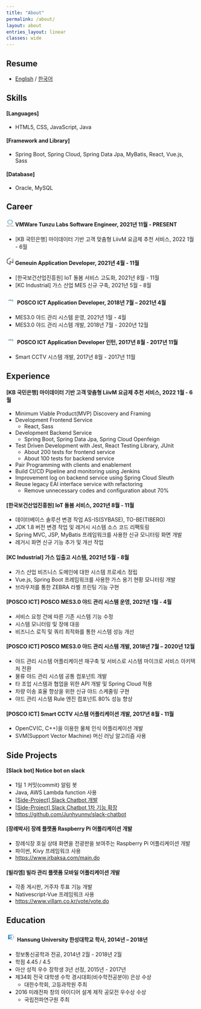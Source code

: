 ```yaml
---
title: "About"
permalink: /about/
layout: about
entries_layout: linear
classes: wide
---
```


## Resume

- [English][resume-eng-link] / [한국어][resume-kor-link]

## Skills

#### [Languages]

- HTML5, CSS, JavaScript, Java

#### [Framework and Library]

- Spring Boot, Spring Cloud, Spring Data Jpa, MyBatis, React, Vue.js, Sass

#### [Database]

- Oracle, MySQL

## Career

#### <img src="/images/about/about-4.jpg" width="4%"/> VMWare Tunzu Labs Software Engineer, 2021년 11월 - PRESENT

- [KB 국민은행] 마이데이터 기반 고객 맞춤형 LiivM 요금제 추천 서비스, 2022 1월 - 6월

#### <img src="/images/about/about-3.jpg" width="4%"/> Geneuin Application Developer, 2021년 4월 - 11월

- [한국보건산업진흥원] IoT 돌봄 서비스 고도화, 2021년 8월 - 11월
- [KC Industrial] 가스 산업 MES 신규 구축, 2021년 5월 - 8월

#### <img src="/images/about/about-1.jpg" width="5%"/> POSCO ICT Application Developer, 2018년 7월 – 2021년 4월

- MES3.0 야드 관리 시스템 운영, 2021년 1월 - 4월
- MES3.0 야드 관리 시스템 개발, 2018년 7월 - 2020년 12월

#### <img src="/images/about/about-1.jpg" width="5%"/> POSCO ICT Application Developer 인턴, 2017년 8월 - 2017년 11월

- Smart CCTV 시스템 개발, 2017년 8월 - 2017년 11월

## Experience

#### [KB 국민은행] 마이데이터 기반 고객 맞춤형 LiivM 요금제 추천 서비스, 2022 1월 - 6월

- Minimum Viable Product(MVP) Discovery and Framing
- Development Frontend Service
  - React, Sass
- Development Backend Service
  - Spring Boot, Spring Data Jpa, Spring Cloud Openfeign
- Test Driven Development with Jest, React Testing Library, JUnit
  - About 200 tests for frontend service
  - About 100 tests for backend service
- Pair Programming with clients and enablement
- Build CI/CD Pipeline and monitoring using Jenkins
- Improvement log on backend service using Spring Cloud Sleuth
- Reuse legacy EAI interface service with refactoring
  - Remove unnecessary codes and configuration about 70%

#### [한국보건산업진흥원] IoT 돌봄 서비스, 2021년 8월 - 11월

- 데이터베이스 솔루션 변경 작업 AS-IS(SYBASE), TO-BE(TIBERO)
- JDK 1.8 버전 변경 작업 및 레거시 시스템 소스 코드 리팩토링
- Spring MVC, JSP, MyBatis 프레임워크를 사용한 신규 모니터링 화면 개발
- 레거시 화면 신규 기능 추가 및 개선 작업

#### [KC Industrial] 가스 입출고 시스템, 2021년 5월 - 8월

- 가스 산업 비즈니스 도메인에 대한 시스템 프로세스 정립
- Vue.js, Spring Boot 프레임워크를 사용한 가스 용기 현황 모니터링 개발
- 브라우저를 통한 ZEBRA 라벨 프린팅 기능 구현

#### [POSCO ICT] POSCO MES3.0 야드 관리 시스템 운영, 2021년 1월 - 4월

- 서비스 요청 건에 따른 기존 시스템 기능 수정
- 시스템 모니터링 및 장애 대응
- 비즈니스 로직 및 쿼리 최적화를 통한 시스템 성능 개선

#### [POSCO ICT] POSCO MES3.0 야드 관리 시스템 개발, 2018년 7월 – 2020년 12월

- 야드 관리 시스템 어플리케이션 재구축 및 서비스로 시스템 마이크로 서비스 아키텍처 전환
- 물류 야드 관리 시스템 공통 컴포넌트 개발
- 타 조업 시스템과 협업을 위한 API 개발 및 Spring Cloud 적용
- 차량 이송 효율 향상을 위한 신규 야드 스케줄링 구현
- 야드 관리 시스템 Rule 엔진 컴포넌트 80% 성능 향상

#### [POSCO ICT] Smart CCTV 시스템 어플리케이션 개발, 2017년 8월 - 11월

- OpenCV(C, C++)을 이용한 물체 인식 어플리케이션 개발
- SVM(Support Vector Machine) 머신 러닝 알고리즘 사용

## Side Projects

#### [Slack bot] Notice bot on slack

- 1일 1 커밋(commit) 알림 봇
- Java, AWS Lambda function 사용
- [[Side-Project] Slack Chatbot 개발][side-project-slack-chatbot-link]
- [[Side-Project] Slack Chatbot 1차 기능 확장][side-project-slack-chatbot-first-expansion-link]
- <https://github.com/Junhyunny/slack-chatbot>

#### [장례박사] 장례 플랫폼 Raspberry Pi 어플리케이션 개발

- 장례식장 호실 상태 화면을 전광판을 보여주는 Raspberry Pi 어플리케이션 개발
- 파이썬, Kivy 프레임워크 사용
- <https://www.jrbaksa.com/main.do>

#### [빌라엠] 빌라 관리 플랫폼 모바일 어플리케이션 개발

- 각종 게시판, 거주자 투표 기능 개발
- Nativescript-Vue 프레임워크 사용
- <https://www.villam.co.kr/vote/vote.do>

## Education

#### <img src="/images/about/about-2.jpg" width="5%"/>  Hansung University 한성대학교 학사, 2014년 – 2018년

- 정보통신공학과 전공, 2014년 2월 - 2018년 2월
- 학점 4.45 / 4.5
- 아산 성적 우수 장학생 3년 선정, 2015년 - 2017년
- 제34회 전국 대학생 수학 경시대회(비수학전공분야) 은상 수상
  - 대한수학회, 고등과학원 주최
- 2016 미래전파 창의 아이디어 설계 제작 공모전 우수상 수상
  - 국립전파연구원 주최

[side-project-slack-chatbot-link]: https://junhyunny.github.io/side-project/side-project-slack-chatbot/

[side-project-slack-chatbot-first-expansion-link]: https://junhyunny.github.io/side-project/side-project-slack-chatbot-first-expansion/

[resume-eng-link]: /resume/resume-eng.pdf

[resume-kor-link]: /resume/resume-kor.pdf